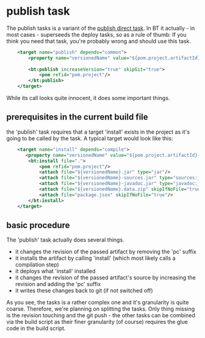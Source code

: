# publish task

The publish tasks is a variant of the [publish direct task](../tasks/publish-direct.md). In BT it actually - in most cases - superseeds the deploy tasks, so as a rule of thumb: If you think you need that task, you're probably wrong and should use this task.

```xml
    <target name="publish" depends="common">        
        <property name="versionedName" value="${pom.project.artifactId}-${pom.project.version}" />
        
        <bt:publish increaseVersion="true" skipGit="true">
            <pom refid="pom.project"/>
        </bt:publish>       
    </target>
```    
    
While its call looks quite innocent, it does some important things.

## prerequisites in the current build file

the 'publish' task requires that a target 'install' exists in the project as it's going to be called by the task. A typical target would look like this:
```xml
    <target name="install" depends="compile">                   
       <property name="versionedName" value="${pom.project.artifactId}-${pom.project.version}" />           
        <bt:install file=".">
            <pom refid="pom.project"/>
            <attach file="${versionedName}.jar" type="jar"/>
            <attach file="${versionedName}-sources.jar" type="sources:jar"/>
            <attach file="${versionedName}-javadoc.jar" type="javadoc:jar"/>
            <attach file="${versionedName}.data.zip" skipIfNoFile="true" type="data:zip"/>
            <attach file="package.json" skipIfNoFile="true"/>
        </bt:install>       
    </target>
```

## basic procedure

The 'publish' task actually does several things. 

 - it changes the revision of the passed artifact by removing the 'pc' suffix
 - it installs the artifact by calling 'install' (which most likely calls a compilation step)
 - it deploys what 'install' installed
 - it changes the revision of the passed artifact's source by increasing the revision and adding the 'pc' suffix
 - it writes these changes back to git (if not switched off)


As you see, the tasks is a rather complex one and it's granularity is quite coarse. Therefore, we're planning on splitting the tasks. Only thing missing is the revision touching and the git push - the other tasks can be combined via the build script as their finer granularity (of course) requires the glue code in the build script. 



